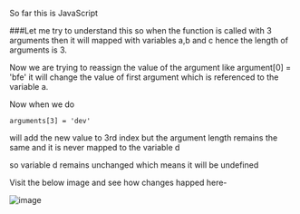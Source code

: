 So far this is JavaScript

###Let me try to understand this
so when the function is called with 3 arguments then it will mapped with variables a,b and c hence the length of arguments is 3.

Now we are trying to reassign the value of the argument like argument[0] = 'bfe' it will change the value of first argument which is referenced to the variable a.

Now when we do 
```
arguments[3] = 'dev'
```
will add the new value to 3rd index but the argument length remains the same and it is never mapped to the variable d

so variable d remains unchanged which means it will be undefined

Visit the below image and see how changes happed here-



![image](https://github.com/BFEdev/BFE.dev-solutions/assets/6812755/58715229-9acc-4317-a261-a5e3c70adc91)
